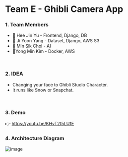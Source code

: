 # Team E - Ghibli Camera App

### 1. Team Members
* 👩 Hee Jin Yu - Frontend, Django, DB
* 👧 Ji Yoon Yang - Dataset, Django, AWS S3
* 🧑 Min Sik Choi - AI
* 👦Yong Min Kim - Docker, AWS
<br>

### 2. IDEA
* Changing your face to Ghibli Studio Character.
* It runs like Snow or Snapchat.
<br>

### 3. Demo
👉 https://youtu.be/KHvT2t5LU1E  

### 4. Architecture Diagram
![image](https://user-images.githubusercontent.com/96467030/154844447-2e5eff23-c73e-4f6e-a421-73ed89e2ec5c.png)
